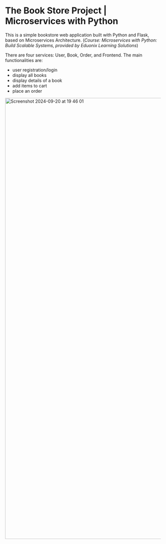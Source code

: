 # The Book Store Project | Microservices with Python
This is a simple bookstore web application built with Python and Flask, based on Microservices Architecture.
(*Course: Microservices with Python: Build Scalable Systems, provided by Eduonix Learning Solutions*)

There are four services: User, Book, Order, and Frontend. The main functionalities are:
- user registration/login
- display all books
- display details of a book
- add items to cart
- place an order

<img width="1423" alt="Screenshot 2024-09-20 at 19 46 01" src="https://github.com/user-attachments/assets/daf169bc-890e-4941-b39e-622a644e9e08">
